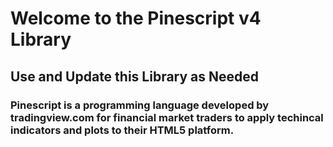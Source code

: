 # Welcome to the Pinescript v4 Library 
## Use and Update this Library as Needed 
### Pinescript is a programming language developed by tradingview.com for financial market traders to apply techincal indicators and plots to their HTML5 platform.
